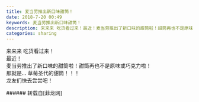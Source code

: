 ```yaml
---
title: 麦当劳推出新口味甜筒！
date: 2018-7-20 00:49
keywords: 麦当劳推出新口味甜筒！
description: 来来来 吃货看过来！最近！麦当劳推出了新口味的甜筒啦！甜筒再也不是原味或巧克力啦！那就是... 草莓圣代的甜筒！！！龙友们快去尝尝吧！
categories: sharing
---
```

<td class="t_f" id="postmessage_1530499">

来来来 吃货看过来！<br/>
最近！<br/>
麦当劳推出了新口味的甜筒啦！甜筒再也不是原味或巧克力啦！<br/>
<img alt="" border="0" class="zoom" data-cf-modified-ccb2abb0bfbd11c2b39f1f00-="" file="http://www.flw.ph/data/appbyme/upload/image/201807/20/AlDGIQqQpgL6.jpg" id="aimg_HH9R2" lazyloadthumb="1" onclick="" onmouseover="" src="http://www.flw.ph/data/appbyme/upload/image/201807/20/AlDGIQqQpgL6.jpg"/><br/>
那就是... 草莓圣代的甜筒！！！<br/>
龙友们快去尝尝吧！<br/>
</td>
###### 转载自[菲龙网]